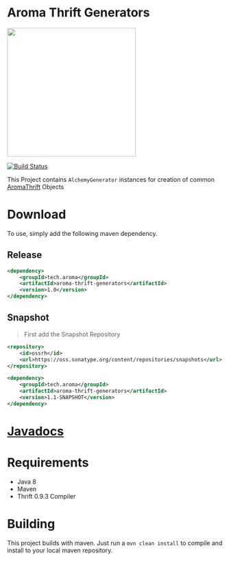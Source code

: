 Aroma Thrift Generators
==============================================

[<img src="https://raw.githubusercontent.com/RedRoma/aroma/develop/Graphics/Logo.png" width="300">](http://aroma.redroma.tech/)

<!--
[<p align="center"><img src="https://raw.githubusercontent.com/RedRoma/aroma/develop/Graphics/Logo.png" width="300"></p>](https://github.com/RedRoma/aroma)
-->

[![Build Status](http://jenkins.redroma.tech/view/Aroma/job/Aroma%20Thrift%20Generators/badge/icon)](http://jenkins.redroma.tech/view/Aroma/job/Aroma%20Thrift%20Generators/)

This Project contains `AlchemyGenerator` instances for creation of common [AromaThrift](https://github.com/RedRoma/aroma-thrift/) Objects

# Download

To use, simply add the following maven dependency.

## Release
```xml
<dependency>
	<groupId>tech.aroma</groupId>
	<artifactId>aroma-thrift-generators</artifactId>
	<version>1.0</version>
</dependency>
```

## Snapshot

>First add the Snapshot Repository
```xml
<repository>
	<id>ossrh</id>
    <url>https://oss.sonatype.org/content/repositories/snapshots</url>
</repository>
```

```xml
<dependency>
	<groupId>tech.aroma</groupId>
	<artifactId>aroma-thrift-generators</artifactId>
	<version>1.1-SNAPSHOT</version>
</dependency>
```

# [Javadocs](http://www.javadoc.io/doc/tech.aroma/aroma-thrift-generators/)

# Requirements

+ Java 8
+ Maven
+ Thrift 0.9.3 Compiler

# Building
This project builds with maven. Just run a `mvn clean install` to compile and install to your local maven repository.
